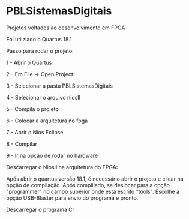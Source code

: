 # PBLSistemasDigitais
Projetos voltados ao desenvolvimento em FPGA

Foi utilziado o Quartus 18.1

Passo para rodar o projeto:

1 - Abrir o Quartus

2 - Em File -> Open Project

3 - Selecionar a pasta PBLSistemasDigitais

4 - Selecionar o arquivo niosII

5 - Compila o projeto

6 - Colocar a arquitetura no fpga

7 - Abrir o Nios Eclipse

8 - Compilar

9 - Ir na opção de rodar no hardware


Descarregar o NiosII na arquitetura do FPGA:

Após abrir o quartus versão 18.1, é necessário abrir o projeto e clicar na opção de compilação. Após complilado, se deslocar para a opção "programmer" no campo superior onde está escrito "tools". Escolhe a opção USB-Blaster para envio do programa e pronto.

Descarregar o programa C:
